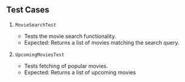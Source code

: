 ## Test Cases
1. `MovieSearchTest`
    - Tests the movie search functionality.
    - Expected: Returns a list of movies matching the search query.

2. `UpcomingMoviesTest`
    - Tests fetching of popular movies.
    - Expected: Returns a list of upcoming movies
